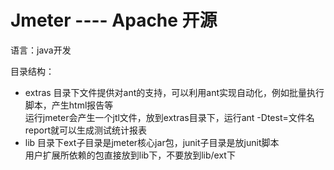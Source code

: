 # Jmeter ---- Apache 开源
语言：java开发

目录结构：
  * extras 目录下文件提供对ant的支持，可以利用ant实现自动化，例如批量执行脚本，产生html报告等<br>
  运行jmeter会产生一个jtl文件，放到extras目录下，运行ant -Dtest=文件名 report就可以生成测试统计报表
  * lib 目录下ext子目录是jmeter核心jar包，junit子目录是放junit脚本<br>
  用户扩展所依赖的包直接放到lib下，不要放到lib/ext下
